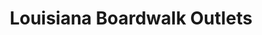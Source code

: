 ---
title: "Louisiana Boardwalk Outlets"
url: /bossier-city/louisiana-boardwalk-outlets/
shop: shop
---